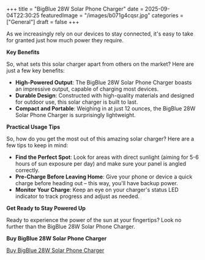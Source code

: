 +++
title = "BigBlue 28W Solar Phone Charger"
date = 2025-09-04T22:30:25
featuredImage = "/images/b071g4cqsr.jpg"
categories = ["General"]
draft = false
+++

As we increasingly rely on our devices to stay connected, it's easy to take for granted just how much power they require.

**Key Benefits**

So, what sets this solar charger apart from others on the market? Here are just a few key benefits:

* **High-Powered Output**: The BigBlue 28W Solar Phone Charger boasts an impressive output, capable of charging most devices.
* **Durable Design**: Constructed with high-quality materials and designed for outdoor use, this solar charger is built to last.
* **Compact and Portable**: Weighing in at just 12 ounces, the BigBlue 28W Solar Phone Charger is surprisingly lightweight.

**Practical Usage Tips**

So, how do you get the most out of this amazing solar charger? Here are a few tips to keep in mind:

* **Find the Perfect Spot**: Look for areas with direct sunlight (aiming for 5-6 hours of sun exposure per day) and make sure your panel is angled correctly.
* **Pre-Charge Before Leaving Home**: Give your phone or device a quick charge before heading out – this way, you'll have backup power.
* **Monitor Your Charge**: Keep an eye on your charger's status LED indicator to track progress and adjust as needed.

**Get Ready to Stay Powered Up**

Ready to experience the power of the sun at your fingertips? Look no further than the BigBlue 28W Solar Phone Charger.

**Buy BigBlue 28W Solar Phone Charger**

[Buy BigBlue 28W Solar Phone Charger](https://www.amazon.com/dp/B071G4CQSR)


